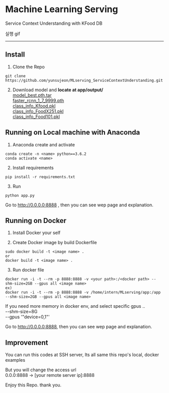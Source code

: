 # Machine Learning Serving

Service Context Understanding with KFood DB

실행 gif

---

## Install
1. Clone the Repo
```
git clone https://github.com/yunsujeon/MLserving_ServiceContextUnderstanding.git
```

2. Download model and **locate at app/output/**   
  [model_best.pth.tar](https://drive.google.com/file/d/123JNMX1n1LoxaTIuGy3K_9BYzfua6E7L/view?usp=sharing)   
  [faster_rcnn_1_7_9999.pth](https://drive.google.com/file/d/122ECul_6ByU2XrNUdSWlE7AB_zua--mf/view?usp=sharing)   
  [class_info_Kfood.pkl](https://drive.google.com/file/d/121GUhgUh4lsE_XhKneASHa3JXC5oBSvL/view?usp=sharing)   
  [class_info_FoodX251.pkl](https://drive.google.com/file/d/11ycaZIitI_ZK8dzvP0qaXKsoqosxOdAf/view?usp=sharing)   
  [class_info_Food101.pkl](https://drive.google.com/file/d/11srftNzO8Oxj1BwPhrvnYvDVE2ddPJCx/view?usp=sharing)   

## Running on Local machine with Anaconda

1. Anaconda create and activate
```
conda create -n <name> python==3.6.2
conda activate <name>
```

2. Install requirements
```
pip install -r requirements.txt
```
 
3. Run
```
python app.py
```
Go to http://0.0.0.0:8888 , then you can see wep page and explanation.


## Running on Docker

1. Install Docker your self

2. Create Docker image by build Dockerfile
```
sudo docker build -t <image name> .
or
docker build -t <image name> .
```

3. Run docker file
```
docker run -i -t --rm -p 8888:8888 -v <your path>:/<docker path> --shm-size=2GB --gpus all <image name>
ex)
docker run -i -t --rm -p 8888:8888 -v /home/intern/MLserving/app:/app --shm-size=2GB --gpus all <image name>

```
If you need more memory in docker env, and select specific gpus ..   
--shm-size=8G   
--gpus '"device=0,1"'   

Go to http://0.0.0.0:8888, then you can see wep page and explanation.

## Improvement

You can run this codes at SSH server, Its all same this repo's local, docker examples

But you will change the access url   
0.0.0:8888 -> [your remote server ip]:8888

Enjoy this Repo. thank you.
